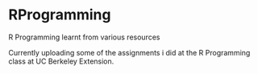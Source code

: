 # RProgramming
R Programming learnt from various resources

Currently uploading some of the assignments i did at the R Programming class at UC Berkeley Extension.

